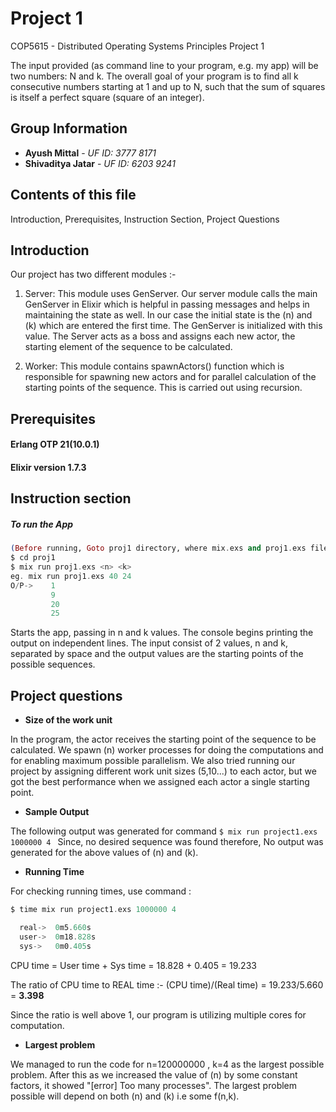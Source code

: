 # Project 1
COP5615 - Distributed Operating Systems Principles Project 1

The input provided (as command line to your program, e.g. my app) will be two numbers: N and k. The overall goal of your program is to find all k consecutive numbers starting at 1 and up to N, such that the sum of squares is itself a perfect square (square of an integer).

## Group Information
* **Ayush Mittal** - *UF ID: 3777 8171*
* **Shivaditya Jatar** - *UF ID: 6203 9241*

## Contents of this file

Introduction, Prerequisites, Instruction Section, Project Questions

## Introduction
Our project has two different modules :-

1. Server: This module uses GenServer. Our server module calls the main GenServer in Elixir which is helpful in passing messages and helps in maintaining the state as well. In our case the initial state is the (n) and (k) which are entered the first time. The GenServer is initialized with this value. The Server acts as a boss and assigns each new actor, the starting element of the sequence to be calculated.

2. Worker: This module contains spawnActors() function which is responsible for spawning new actors and for parallel calculation of the starting points of the sequence. This is carried out using recursion.


## Prerequisites

#### Erlang OTP 21(10.0.1)
#### Elixir version 1.7.3

## Instruction section

##### To run the App

```elixir
(Before running, Goto proj1 directory, where mix.exs and proj1.exs files are present)
$ cd proj1
$ mix run proj1.exs <n> <k>
eg. mix run proj1.exs 40 24
O/P->    1
    	 9
    	 20
    	 25
```
Starts the app, passing in n and k values. The console begins printing the output on independent lines. The input consist of 2 values, n and k, separated by space and the output values are the starting points of the possible sequences.

## Project questions

* **Size of the work unit**

In the program, the actor receives the starting point of the sequence to be calculated. We spawn (n) worker processes for doing the computations and for enabling maximum possible parallelism. We also tried running our project by assigning different work unit sizes (5,10...) to each actor, but we got the best performance when we assigned each actor a single starting point.  

* **Sample Output**

The following output was generated for command ```$ mix run project1.exs 1000000 4 ```
Since, no desired sequence was found therefore, No output was generated for the above values of (n) and (k).

* **Running Time**

For checking running times, use command :
```elixir
$ time mix run project1.exs 1000000 4

  real->  0m5.660s
  user->  0m18.828s
  sys->   0m0.405s
```
CPU time = User time + Sys time = 18.828 + 0.405 = 19.233

The ratio of CPU time to REAL time :-
(CPU time)/(Real time) = 19.233/5.660 =  **3.398**

Since the ratio is well above 1, our program is utilizing multiple cores for computation.

* **Largest problem**

We managed to run the code for n=120000000 , k=4 as the largest possible problem.
After this as we increased the value of (n) by some constant factors, it showed "[error] Too many processes".
The largest problem possible will depend on both (n) and (k) i.e some f(n,k).
